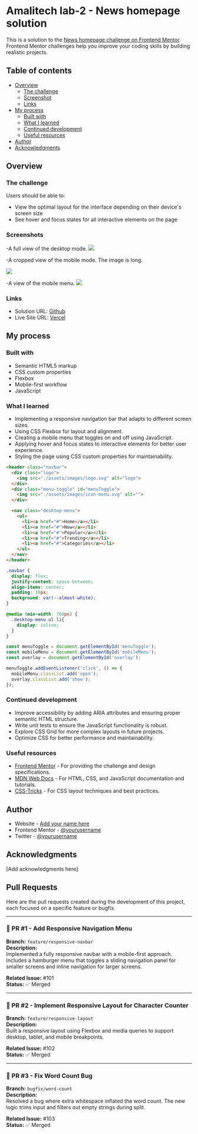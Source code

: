 # Amalitech lab-2 - News homepage solution

This is a solution to the [News homepage challenge on Frontend Mentor](https://www.frontendmentor.io/challenges/news-homepage-H6SWTa1MFl). Frontend Mentor challenges help you improve your coding skills by building realistic projects.

## Table of contents

- [Overview](#overview)
  - [The challenge](#the-challenge)
  - [Screenshot](#screenshot)
  - [Links](#links)
- [My process](#my-process)
  - [Built with](#built-with)
  - [What I learned](#what-i-learned)
  - [Continued development](#continued-development)
  - [Useful resources](#useful-resources)
- [Author](#author)
- [Acknowledgments](#acknowledgments)

## Overview

### The challenge

Users should be able to:

- View the optimal layout for the interface depending on their device's screen size
- See hover and focus states for all interactive elements on the page

### Screenshots
-A full view of the desktop mode.
![](./assets/images/desktop.jpg)


-A cropped view of the mobile mode. The image is long.

![](./assets/images/Mobile.jpg)

-A view of the mobile menu.
![](./assets/images/mobile-menu.png)







### Links

- Solution URL: [Github](https:github.com/proc3ssa/lab2-GTP)
- Live Site URL: [Vercel](https://newswebsite-liart.vercel.app/)

## My process

### Built with

- Semantic HTML5 markup
- CSS custom properties
- Flexbox
- Mobile-first workflow
- JavaScript

### What I learned

- Implementing a responsive navigation bar that adapts to different screen sizes.
- Using CSS Flexbox for layout and alignment.
- Creating a mobile menu that toggles on and off using JavaScript.
- Applying hover and focus states to interactive elements for better user experience.
- Styling the page using CSS custom properties for maintainability.

```html
<header class="navbar">
  <div class="logo">
    <img src="./assets/images/logo.svg" alt="logo">
  </div>
  <div class="menu-toggle" id="menuToggle">
    <img src="./assets/images/icon-menu.svg" alt="">
  </div>

  <nav class="desktop-menu">
    <ul>
      <li><a href="#">Home</a></li>
      <li><a href="#">New</a></li>
      <li><a href="#">Popular</a></li>
      <li><a href="#">Trending</a></li>
      <li><a href="#">Categories</a></li>
    </ul>
  </nav>
</header>
```

```css
.navbar {
  display: flex;
  justify-content: space-between;
  align-items: center;
  padding: 16px;
  background: var(--almost-white);
}

@media (min-width: 768px) {
  .desktop-menu ul li{
    display: inline;
  }
}
```

```javascript
const menuToggle = document.getElementById('menuToggle');
const mobileMenu = document.getElementById('mobileMenu');
const overlay = document.getElementById('overlay');

menuToggle.addEventListener('click', () => {
  mobileMenu.classList.add('open');
  overlay.classList.add('show');
});
```

### Continued development

- Improve accessibility by adding ARIA attributes and ensuring proper semantic HTML structure.
- Write unit tests to ensure the JavaScript functionality is robust.
- Explore CSS Grid for more complex layouts in future projects.
- Optimize CSS for better performance and maintainability.

### Useful resources

- [Frontend Mentor](https://www.frontendmentor.io) - For providing the challenge and design specifications.
- [MDN Web Docs](https://developer.mozilla.org/en-US/) - For HTML, CSS, and JavaScript documentation and tutorials.
- [CSS-Tricks](https://css-tricks.com/) - For CSS layout techniques and best practices.

## Author

- Website - [Add your name here](https://www.your-site.com)
- Frontend Mentor - [@yourusername](https://www.frontendmentor.io/profile/yourusername)
- Twitter - [@yourusername](https://www.twitter.com/yourusername)

## Acknowledgments

[Add acknowledgments here]

## Pull Requests

Here are the pull requests created during the development of this project, each focused on a specific feature or bugfix.

---

### 🔁 PR #1 - Add Responsive Navigation Menu

**Branch:** `feature/responsive-navbar`  
**Description:**  
Implemented a fully responsive navbar with a mobile-first approach. Includes a hamburger menu that toggles a sliding navigation panel for smaller screens and inline navigation for larger screens.

**Related Issue:** #101  
**Status:** ✅ Merged

---

### 🧱 PR #2 - Implement Responsive Layout for Character Counter

**Branch:** `feature/responsive-layout`  
**Description:**  
Built a responsive layout using Flexbox and media queries to support desktop, tablet, and mobile breakpoints.

**Related Issue:** #102  
**Status:** ✅ Merged

---

### 🐞 PR #3 - Fix Word Count Bug

**Branch:** `bugfix/word-count`  
**Description:**  
Resolved a bug where extra whitespace inflated the word count. The new logic trims input and filters out empty strings during split.

**Related Issue:** #103  
**Status:** ✅ Merged
